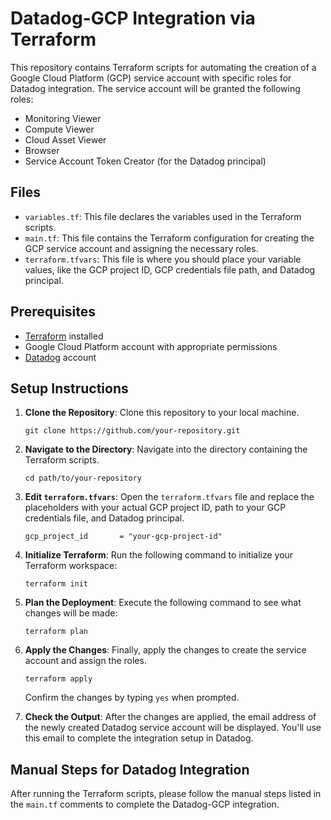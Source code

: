 # Datadog-GCP Integration via Terraform

This repository contains Terraform scripts for automating the creation of a Google Cloud Platform (GCP) service account with specific roles for Datadog integration. The service account will be granted the following roles:

- Monitoring Viewer
- Compute Viewer
- Cloud Asset Viewer
- Browser
- Service Account Token Creator (for the Datadog principal)

## Files

- `variables.tf`: This file declares the variables used in the Terraform scripts.
- `main.tf`: This file contains the Terraform configuration for creating the GCP service account and assigning the necessary roles.
- `terraform.tfvars`: This file is where you should place your variable values, like the GCP project ID, GCP credentials file path, and Datadog principal.

## Prerequisites

- [Terraform](https://www.terraform.io/downloads.html) installed
- Google Cloud Platform account with appropriate permissions
- [Datadog](https://www.datadoghq.com/) account

## Setup Instructions

1. **Clone the Repository**: Clone this repository to your local machine.

    ```
    git clone https://github.com/your-repository.git
    ```

2. **Navigate to the Directory**: Navigate into the directory containing the Terraform scripts.

    ```
    cd path/to/your-repository
    ```

3. **Edit `terraform.tfvars`**: Open the `terraform.tfvars` file and replace the placeholders with your actual GCP project ID, path to your GCP credentials file, and Datadog principal.

    ```hcl
    gcp_project_id       = "your-gcp-project-id"
    ```

4. **Initialize Terraform**: Run the following command to initialize your Terraform workspace:

    ```
    terraform init
    ```

5. **Plan the Deployment**: Execute the following command to see what changes will be made:

    ```
    terraform plan
    ```

6. **Apply the Changes**: Finally, apply the changes to create the service account and assign the roles.

    ```
    terraform apply
    ```

    Confirm the changes by typing `yes` when prompted.

7. **Check the Output**: After the changes are applied, the email address of the newly created Datadog service account will be displayed. You'll use this email to complete the integration setup in Datadog.

## Manual Steps for Datadog Integration

After running the Terraform scripts, please follow the manual steps listed in the `main.tf` comments to complete the Datadog-GCP integration.
